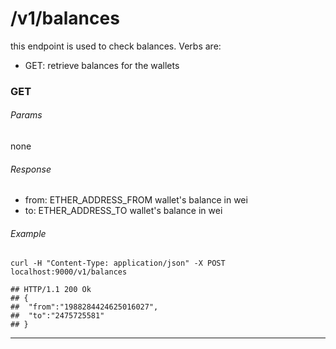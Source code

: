 # /v1/balances

this endpoint is used to check balances. Verbs are:
- GET: retrieve balances for the wallets

### GET

###### Params

none

###### Response

- from: ETHER_ADDRESS_FROM wallet's balance in wei
- to: ETHER_ADDRESS_TO wallet's balance in wei


###### Example

```shell
curl -H "Content-Type: application/json" -X POST localhost:9000/v1/balances

## HTTP/1.1 200 Ok
## {
##  "from":"1988284424625016027",
##  "to":"2475725581"
## }
```
---
